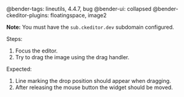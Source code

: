 @bender-tags: lineutils, 4.4.7, bug
@bender-ui: collapsed
@bender-ckeditor-plugins: floatingspace, image2

**Note:** You must have the `sub.ckeditor.dev` subdomain configured.

Steps:

1. Focus the editor.
1. Try to drag the image using the drag handler.

Expected:

1. Line marking the drop position should appear when dragging.
1. After releasing the mouse button the widget should be moved.
